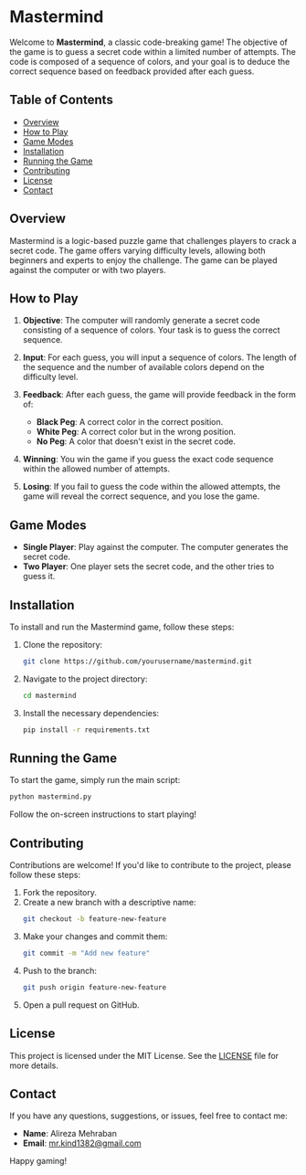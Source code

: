 
# Mastermind

Welcome to **Mastermind**, a classic code-breaking game! The objective of the game is to guess a secret code within a limited number of attempts. The code is composed of a sequence of colors, and your goal is to deduce the correct sequence based on feedback provided after each guess.

## Table of Contents

- [Overview](#overview)
- [How to Play](#how-to-play)
- [Game Modes](#game-modes)
- [Installation](#installation)
- [Running the Game](#running-the-game)
- [Contributing](#contributing)
- [License](#license)
- [Contact](#contact)

## Overview

Mastermind is a logic-based puzzle game that challenges players to crack a secret code. The game offers varying difficulty levels, allowing both beginners and experts to enjoy the challenge. The game can be played against the computer or with two players.

## How to Play

1. **Objective**: The computer will randomly generate a secret code consisting of a sequence of colors. Your task is to guess the correct sequence.

2. **Input**: For each guess, you will input a sequence of colors. The length of the sequence and the number of available colors depend on the difficulty level.

3. **Feedback**: After each guess, the game will provide feedback in the form of:
   - **Black Peg**: A correct color in the correct position.
   - **White Peg**: A correct color but in the wrong position.
   - **No Peg**: A color that doesn't exist in the secret code.

4. **Winning**: You win the game if you guess the exact code sequence within the allowed number of attempts.

5. **Losing**: If you fail to guess the code within the allowed attempts, the game will reveal the correct sequence, and you lose the game.

## Game Modes

- **Single Player**: Play against the computer. The computer generates the secret code.
- **Two Player**: One player sets the secret code, and the other tries to guess it.

## Installation

To install and run the Mastermind game, follow these steps:

1. Clone the repository:
   ```bash
   git clone https://github.com/yourusername/mastermind.git
   ```

2. Navigate to the project directory:
   ```bash
   cd mastermind
   ```

3. Install the necessary dependencies:
   ```bash
   pip install -r requirements.txt
   ```

## Running the Game

To start the game, simply run the main script:

```bash
python mastermind.py
```

Follow the on-screen instructions to start playing!

## Contributing

Contributions are welcome! If you'd like to contribute to the project, please follow these steps:

1. Fork the repository.
2. Create a new branch with a descriptive name:
   ```bash
   git checkout -b feature-new-feature
   ```
3. Make your changes and commit them:
   ```bash
   git commit -m "Add new feature"
   ```
4. Push to the branch:
   ```bash
   git push origin feature-new-feature
   ```
5. Open a pull request on GitHub.

## License

This project is licensed under the MIT License. See the [LICENSE](LICENSE) file for more details.

## Contact

If you have any questions, suggestions, or issues, feel free to contact me:

- **Name**: Alireza Mehraban
- **Email**: [mr.kind1382@gmail.com](mailto:mr.kind1382@gmail.com)

Happy gaming!
